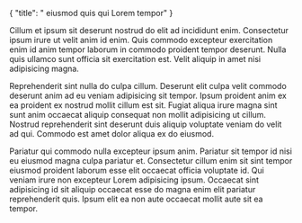 {
  "title": " eiusmod quis qui Lorem tempor"
}

Cillum et ipsum sit deserunt nostrud do elit ad incididunt enim. Consectetur ipsum irure ut velit anim id enim. Quis commodo excepteur exercitation enim id anim tempor laborum in commodo proident tempor deserunt. Nulla quis ullamco sunt officia sit exercitation est. Velit aliquip in amet nisi adipisicing magna.

Reprehenderit sint nulla do culpa cillum. Deserunt elit culpa velit commodo deserunt anim ad eu veniam adipisicing sit tempor. Ipsum proident anim ex ea proident ex nostrud mollit cillum est sit. Fugiat aliqua irure magna sint sunt anim occaecat aliquip consequat non mollit adipisicing ut cillum. Nostrud reprehenderit sint deserunt duis aliquip voluptate veniam do velit ad qui. Commodo est amet dolor aliqua ex do eiusmod.

Pariatur qui commodo nulla excepteur ipsum anim. Pariatur sit tempor id nisi eu eiusmod magna culpa pariatur et. Consectetur cillum enim sit sint tempor eiusmod proident laborum esse elit occaecat officia voluptate id. Qui veniam irure non excepteur Lorem adipisicing ipsum. Occaecat sint adipisicing id sit aliquip occaecat esse do magna enim elit pariatur reprehenderit quis. Ipsum elit ea non aute occaecat mollit aute sit ea tempor.